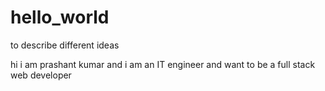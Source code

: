 # hello_world
to describe different ideas

hi i am prashant kumar and i am an IT engineer and want to be a full stack web developer
